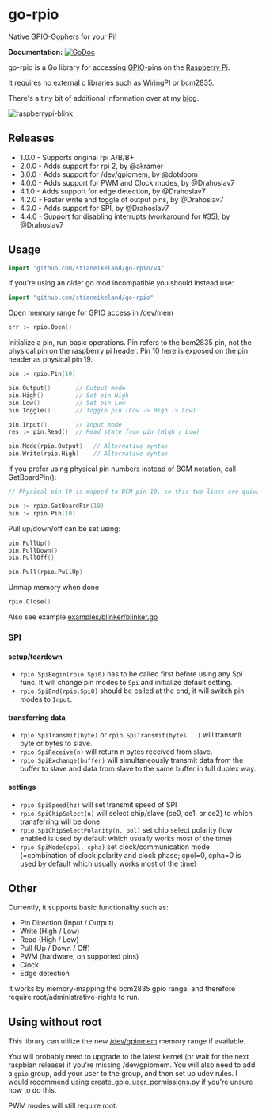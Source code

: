 go-rpio
=======

Native GPIO-Gophers for your Pi!

**Documentation:** [![GoDoc](https://godoc.org/github.com/stianeikeland/go-rpio?status.svg)](https://godoc.org/github.com/stianeikeland/go-rpio)

go-rpio is a Go library for accessing [GPIO](http://elinux.org/Rpi_Low-level_peripherals)-pins
on the [Raspberry Pi](https://en.wikipedia.org/wiki/Raspberry_Pi).

It requires no external c libraries such as
[WiringPI](https://projects.drogon.net/raspberry-pi/wiringpi/) or [bcm2835](http://www.open.com.au/mikem/bcm2835).

There's a tiny bit of additional information over at my [blog](https://blog.eikeland.se/2013/07/30/go-gpio-library-for-raspberry-pi/).

![raspberrypi-blink](http://stianeikeland.files.wordpress.com/2013/07/animated.gif)

## Releases ##
- 1.0.0 - Supports original rpi A/B/B+
- 2.0.0 - Adds support for rpi 2, by @akramer
- 3.0.0 - Adds support for /dev/gpiomem, by @dotdoom
- 4.0.0 - Adds support for PWM and Clock modes, by @Drahoslav7
- 4.1.0 - Adds support for edge detection, by @Drahoslav7
- 4.2.0 - Faster write and toggle of output pins, by @Drahoslav7
- 4.3.0 - Adds support for SPI, by @Drahoslav7
- 4.4.0 - Support for disabling interrupts (workaround for #35), by @Drahoslav7

## Usage ##

```go
import "github.com/stianeikeland/go-rpio/v4"
```

If you're using an older go.mod incompatible you should instead use:

```go
import "github.com/stianeikeland/go-rpio"
```

Open memory range for GPIO access in /dev/mem

```go
err := rpio.Open()
```

Initialize a pin, run basic operations.
Pin refers to the bcm2835 pin, not the physical pin on the raspberry pi header. Pin 10 here is exposed on the pin header as physical pin 19.

```go
pin := rpio.Pin(10)

pin.Output()       // Output mode
pin.High()         // Set pin High
pin.Low()          // Set pin Low
pin.Toggle()       // Toggle pin (Low -> High -> Low)

pin.Input()        // Input mode
res := pin.Read()  // Read state from pin (High / Low)

pin.Mode(rpio.Output)   // Alternative syntax
pin.Write(rpio.High)    // Alternative syntax
```

If you prefer using physical pin numbers instead of BCM notation, call GetBoardPin():

```go
// Physical pin 19 is mapped to BCM pin 10, so this two lines are quivalent

pin := rpio.GetBoardPin(19) 
pin := rpio.Pin(10)

```

Pull up/down/off can be set using:

```go
pin.PullUp()
pin.PullDown()
pin.PullOff()

pin.Pull(rpio.PullUp)
```

Unmap memory when done

```go
rpio.Close()
```

Also see example [examples/blinker/blinker.go](examples/blinker/blinker.go)

### SPI

#### setup/teardown
  - `rpio.SpiBegin(rpio.Spi0)` has to be called first before using any Spi func. It will change pin modes to `Spi` and initialize default setting.
  - `rpio.SpiEnd(rpio.Spi0)` should be called at the end, it will switch pin modes to `Input`.

#### transferring data
  - `rpio.SpiTransmit(byte)` or `rpio.SpiTransmit(bytes...)` will transmit byte or bytes to slave.
  - `rpio.SpiReceive(n)` will return n bytes received from slave.
  - `rpio.SpiExchange(buffer)` will simultaneously transmit data from the buffer to slave and data from slave to the same buffer in full duplex way.

#### settings
  - `rpio.SpiSpeed(hz)` will set transmit speed of SPI
  - `rpio.SpiChipSelect(n)` will select chip/slave (ce0, ce1, or ce2) to which transferring will be done
  - `rpio.SpiChipSelectPolarity(n, pol)` set chip select polarity (low enabled is used by default which usually works most of the time)
  - `rpio.SpiMode(cpol, cpha)` set clock/communication mode (=combination of clock polarity and clock phase; cpol=0, cpha=0 is used by default which usually works most of the time)

## Other ##

Currently, it supports basic functionality such as:
- Pin Direction (Input / Output)
- Write (High / Low)
- Read (High / Low)
- Pull (Up / Down / Off)
- PWM (hardware, on supported pins)
- Clock
- Edge detection

It works by memory-mapping the bcm2835 gpio range, and therefore require root/administrative-rights to run.

## Using without root ##

This library can utilize the new [/dev/gpiomem](https://github.com/raspberrypi/linux/pull/1112/files) 
memory range if available. 

You will probably need to upgrade to the latest kernel (or wait for the next raspbian release) if you're missing /dev/gpiomem. You will also need to add a `gpio` group, add your user to the group, and then set up udev rules. I would recommend using [create_gpio_user_permissions.py](https://github.com/waveform80/rpi-gpio/blob/master/create_gpio_user_permissions.py) if you're unsure how to do this.

PWM modes will still require root.

